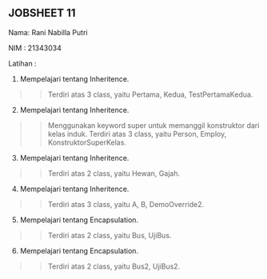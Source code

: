 ## JOBSHEET 11
Nama: Rani Nabilla Putri

NIM : 21343034

Latihan :

1. Mempelajari tentang Inheritence.
>> Terdiri atas 3 class, yaitu Pertama, Kedua, TestPertamaKedua.

2. Mempelajari tentang Inheritence.
>> Menggunakan keyword super untuk memanggil konstruktor dari kelas induk.
>> Terdiri atas 3 class, yaitu Person, Employ, KonstruktorSuperKelas.

3. Mempelajari tentang Inheritence.
>> Terdiri atas 2 class, yaitu Hewan, Gajah.

4. Mempelajari tentang Inheritence.
>> Terdiri atas 3 class, yaitu A, B, DemoOverride2.

5. Mempelajari tentang Encapsulation.
>> Terdiri atas 2 class, yaitu Bus, UjiBus.

6. Mempelajari tentang Encapsulation.
>> Terdiri atas 2 class, yaitu Bus2, UjiBus2.
